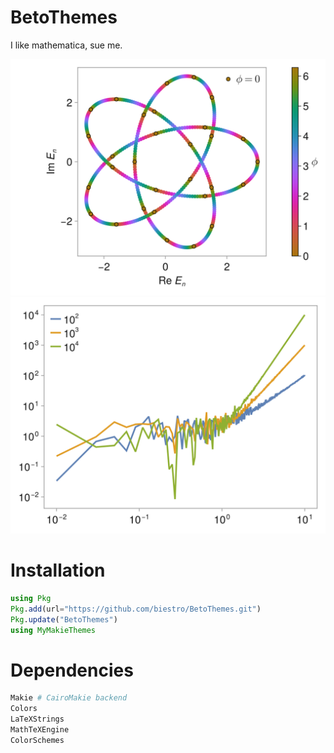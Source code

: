 # BetoThemes
I like mathematica, sue me.

![img](flux.png)
![img](lines.png)

# Installation
```julia
using Pkg
Pkg.add(url="https://github.com/biestro/BetoThemes.git")
Pkg.update("BetoThemes")
using MyMakieThemes
```

# Dependencies
```julia
Makie # CairoMakie backend
Colors
LaTeXStrings
MathTeXEngine
ColorSchemes
```